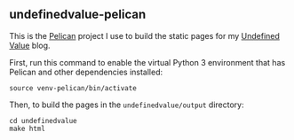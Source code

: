undefinedvalue-pelican
----------------------

This is the [Pelican](http://docs.getpelican.com/en/stable/) project I use to build the static pages for my [Undefined Value](http://undefinedvalue.com/) blog.

First, run this command to enable the virtual Python 3 environment that has Pelican and other dependencies installed:

    source venv-pelican/bin/activate

Then, to build the pages in the `undefinedvalue/output` directory:

    cd undefinedvalue
    make html

